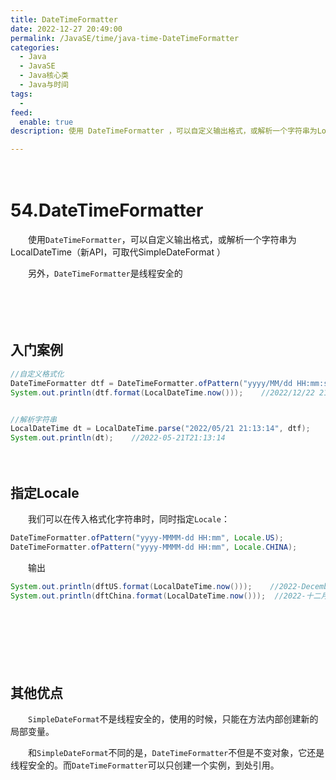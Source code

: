 ```yaml
---
title: DateTimeFormatter
date: 2022-12-27 20:49:00
permalink: /JavaSE/time/java-time-DateTimeFormatter
categories:
  - Java
  - JavaSE
  - Java核心类
  - Java与时间
tags:
  - 
feed:
  enable: true
description: 使用 DateTimeFormatter ，可以自定义输出格式，或解析一个字符串为LocalDateTime（新API，可取代SimpleDateFormat ）

---
```


　

# 54.DateTimeFormatter

　　使用`DateTimeFormatter`，可以自定义输出格式，或解析一个字符串为LocalDateTime（新API，可取代SimpleDateFormat ）

　　另外，`DateTimeFormatter`是线程安全的

<!-- more -->　　‍

　　‍

## 入门案例

```java
//自定义格式化
DateTimeFormatter dtf = DateTimeFormatter.ofPattern("yyyy/MM/dd HH:mm:ss");
System.out.println(dtf.format(LocalDateTime.now()));    //2022/12/22 21:33:17


//解析字符串
LocalDateTime dt = LocalDateTime.parse("2022/05/21 21:13:14", dtf);
System.out.println(dt);    //2022-05-21T21:13:14
```

　　‍

## 指定Locale

　　我们可以在传入格式化字符串时，同时指定`Locale`：

```java
DateTimeFormatter.ofPattern("yyyy-MMMM-dd HH:mm", Locale.US);
DateTimeFormatter.ofPattern("yyyy-MMMM-dd HH:mm", Locale.CHINA);
```

　　输出

```java
System.out.println(dftUS.format(LocalDateTime.now()));    //2022-December-27 17:16
System.out.println(dftChina.format(LocalDateTime.now()));  //2022-十二月-27 17:16
```

　　‍

　　  

　　‍

## 其他优点

　　`SimpleDateFormat`不是线程安全的，使用的时候，只能在方法内部创建新的局部变量。

　　和`SimpleDateFormat`不同的是，`DateTimeFormatter`不但是不变对象，它还是线程安全的。而`DateTimeFormatter`可以只创建一个实例，到处引用。

　　‍
